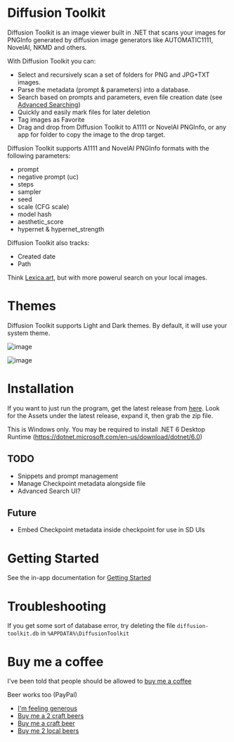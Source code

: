 # Diffusion Toolkit

Diffusion Toolkit is an image viewer built in .NET that scans your images for PNGInfo generated by diffusion image generators like AUTOMATIC1111, NovelAI, NKMD and others.

With Diffusion Toolkit you can:

* Select and recursively scan a set of folders for PNG and JPG+TXT images.
* Parse the metadata (prompt & parameters) into a database.
* Search based on prompts and parameters, even file creation date (see [Advanced Searching](#advanced-searching))
* Quickly and easily mark files for later deletion
* Tag images as Favorite
* Drag and drop from Diffusion Toolkit to A1111 or NovelAI PNGInfo, or any app for folder to copy the image to the drop target.

Diffusion Toolkit supports A1111 and NovelAI PNGInfo formats with the following parameters:

* prompt
* negative prompt (uc)
* steps
* sampler
* seed
* scale (CFG scale)
* model hash
* aesthetic_score 
* hypernet & hypernet_strength

Diffusion Toolkit also tracks:

* Created date
* Path

Think [Lexica.art](https://lexica.art/), but with more powerul search on your local images.

# Themes

Diffusion Toolkit supports Light and Dark themes. By default, it will use your system theme.

![image](https://user-images.githubusercontent.com/1910659/205200866-cac98b62-658c-4908-a188-09870d13acae.png)

![image](https://user-images.githubusercontent.com/1910659/206368234-b5465b1f-9c7d-46bb-8ca3-4458aea761fc.png)


# Installation

If you want to just run the program, get the latest release from [here](https://github.com/RupertAvery/DiffusionToolkit/releases). Look for the Assets under the latest release, expand it, then grab the zip file.

This is Windows only. You may be required to install .NET 6 Desktop Runtime (https://dotnet.microsoft.com/en-us/download/dotnet/6.0)

## TODO

* Snippets and prompt management
* Manage Checkpoint metadata alongside file
* Advanced Search UI?

## Future

* Embed Checkpoint metadata inside checkpoint for use in SD UIs

# Getting Started

See the in-app documentation for [Getting Started](Diffusion.Toolkit/Tips.md#geting-started)


# Troubleshooting

If you get some sort of database error, try deleting the file `diffusion-toolkit.db` in `%APPDATA%\DiffusionToolkit`

# Buy me a coffee

I've been told that people should be allowed to [buy me a coffee](https://www.buymeacoffee.com/rupertavery)

Beer works too (PayPal)

* [I'm feeling generous](https://www.paypal.me/rupertavery/25.00?locale.x=en_US)
* [Buy me a 2 craft beers](https://www.paypal.me/rupertavery/10.00?locale.x=en_US)
* [Buy me a craft beer](https://www.paypal.me/rupertavery/5.00?locale.x=en_US)
* [Buy me 2 local beers](https://www.paypal.me/rupertavery/3.00?locale.x=en_US)
